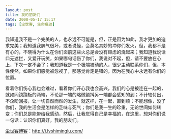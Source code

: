 ```yaml
---
layout: post
title: 我的朋友们
date: 2008-05-17 15:17
tags: [尘世客, 生命痕迹]
---
```

我知道我不是一个完美的人，也永远不可能是，但，正是因为如此，我才更加的追求完美；我知道我脾气很坏，或者说怪，会莫名其妙的冲你们发火，但，我都不是有心的，不晓得为什么在你们面前这些火总是会没有顾虑的烧起来；我知道我说话口无遮拦，又爱开玩笑，如果哪句话伤了你们，我说对不起，但，请不要放在心上，下次一定不会了；我知道我是一个极端被动的人，很少主动联系你们，但，本性使然，如果你们感觉被忽视了，那感觉肯定是错的，因为在我心中永远有你们的位置。

看着你们伤心我也会难过，看着你们开心我也会高兴，我们的心是被连在一起的，就如同跷跷板的两端，不论那一端的略微颤抖另一端都会感知的到；不计较付出，不企盼回报，让一切自然而然的发生，就这样，在一起，直到烦；不能想像，没了你们，我的生活会是怎样的乏味与死气；你们是我一生的珍重，无论世间如何转变；你们总是能带给我感动，然后，让我觉得自己是幸福的，在这里，想对你们说一句话：认识你们真好，我的朋友们。

<a href="http://i.lvshiminglu.com/">尘世客博客</a>：<a href="http://i.lvshiminglu.com/">http://i.lvshiminglu.com/</a>

